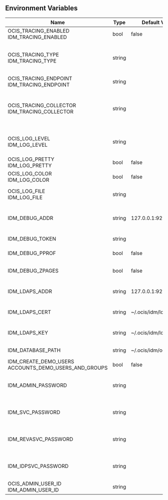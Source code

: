 ## Environment Variables

| Name | Type | Default Value | Description |
|------|------|---------------|-------------|
| OCIS_TRACING_ENABLED<br/>IDM_TRACING_ENABLED | bool | false | Activates tracing.|
| OCIS_TRACING_TYPE<br/>IDM_TRACING_TYPE | string |  | The type of tracing. Defaults to "", which is the same as "jaeger". Allowed tracing types are "jaeger" and "" as of now.|
| OCIS_TRACING_ENDPOINT<br/>IDM_TRACING_ENDPOINT | string |  | The endpoint of the tracing agent.|
| OCIS_TRACING_COLLECTOR<br/>IDM_TRACING_COLLECTOR | string |  | The HTTP endpoint for sending spans directly to a collector, i.e. http://jaeger-collector:14268/api/traces. Only used if the tracing endpoint is unset.|
| OCIS_LOG_LEVEL<br/>IDM_LOG_LEVEL | string |  | The log level. Valid values are: "panic", "fatal", "error", "warn", "info", "debug", "trace".|
| OCIS_LOG_PRETTY<br/>IDM_LOG_PRETTY | bool | false | Activates pretty log output.|
| OCIS_LOG_COLOR<br/>IDM_LOG_COLOR | bool | false | Activates colorized log output.|
| OCIS_LOG_FILE<br/>IDM_LOG_FILE | string |  | The path to the log file. Activates logging to this file if set.|
| IDM_DEBUG_ADDR | string | 127.0.0.1:9239 | Bind address of the debug server, where metrics, health, config and debug endpoints will be exposed.|
| IDM_DEBUG_TOKEN | string |  | Token to secure the metrics endpoint|
| IDM_DEBUG_PPROF | bool | false | Enables pprof, which can be used for profiling|
| IDM_DEBUG_ZPAGES | bool | false | Enables zpages, which can be used for collecting and viewing in-memory traces.|
| IDM_LDAPS_ADDR | string | 127.0.0.1:9235 | Listen address for the ldaps listener (ip-addr:port)|
| IDM_LDAPS_CERT | string | ~/.ocis/idm/ldap.crt | File name of the TLS server certificate for the ldaps listener|
| IDM_LDAPS_KEY | string | ~/.ocis/idm/ldap.key | File name for the TLS certificate key for the server certificate|
| IDM_DATABASE_PATH | string | ~/.ocis/idm/ocis.boltdb | Full path to the idm backend database|
| IDM_CREATE_DEMO_USERS<br/>ACCOUNTS_DEMO_USERS_AND_GROUPS | bool | false | Flag to enabe/disable the creation of the demo users|
| IDM_ADMIN_PASSWORD | string |  | Password to set for the ocis "admin" user. Either cleartext or an argon2id hash|
| IDM_SVC_PASSWORD | string |  | Password to set for the "idm" service user. Either cleartext or an argon2id hash|
| IDM_REVASVC_PASSWORD | string |  | Password to set for the "reva" service user. Either cleartext or an argon2id hash|
| IDM_IDPSVC_PASSWORD | string |  | Password to set for the "idp" service user. Either cleartext or an argon2id hash|
| OCIS_ADMIN_USER_ID<br/>IDM_ADMIN_USER_ID | string |  | |